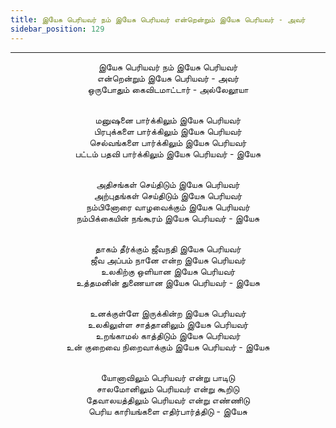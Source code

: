 ```yaml
---
title: இயேசு பெரியவர் நம் இயேசு பெரியவர் என்றென்றும் இயேசு பெரியவர் - அவர்
sidebar_position: 129
---
```


---
<center>
இயேசு பெரியவர் நம் இயேசு பெரியவர்<br/>
என்றென்றும் இயேசு பெரியவர் - அவர்<br/>
ஒருபோதும் கைவிடமாட்டார் - அல்லேலூயா<br/><br/>

மனுஷனை பார்க்கிலும் இயேசு பெரியவர்<br/>
பிரபுக்களை பார்க்கிலும் இயேசு பெரியவர்<br/>
செல்வங்களை பார்க்கிலும் இயேசு பெரியவர்<br/>
பட்டம் பதவி பார்க்கிலும் இயேசு பெரியவர்                - இயேசு<br/><br/>

அதிசங்கள் செய்திடும் இயேசு பெரியவர்<br/>
அற்புதங்கள் செய்திடும் இயேசு பெரியவர்<br/>
நம்பினோரை வாழவைக்கும் இயேசு பெரியவர்<br/>
நம்பிக்கையின் நங்கூரம் இயேசு பெரியவர்                - இயேசு<br/><br/>

தாகம் தீர்க்கும் ஜீவநதி இயேசு பெரியவர்<br/>
ஜீவ அப்பம் நானே என்ற இயேசு பெரியவர்<br/>
உலகிற்கு ஒளியான இயேசு பெரியவர்<br/>
உத்தமனின் துணையான இயேசு பெரியவர்                - இயேசு<br/><br/>

உனக்குள்ளே இருக்கின்ற இயேசு பெரியவர்<br/>
உலகிலுள்ள சாத்தானிலும் இயேசு பெரியவர்<br/>
உறங்காமல் காத்திடும் இயேசு பெரியவர்<br/>
உன் குறைவை நிறைவாக்கும் இயேசு பெரியவர்        - இயேசு<br/><br/>

யோனாவிலும் பெரியவர் என்று பாடிடு<br/>
சாலமோனிலும் பெரியவர் என்று கூறிடு<br/>
தேவாலயத்திலும் பெரியவர் என்று எண்ணிடு<br/>
பெரிய காரியங்களை எதிர்பார்த்திடு                    - இயேசு
</center>